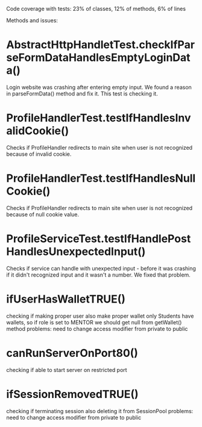 Code coverage with tests: 23% of classes, 12% of methods, 6% of lines

Methods and issues:

# AbstractHttpHandletTest.checkIfParseFormDataHandlesEmptyLoginData()

Login website was crashing after entering empty input. 
We found a reason in parseFormData() method and fix it. 
This test is checking it.

# ProfileHandlerTest.testIfHandlesInvalidCookie() 

Checks if ProfileHandler redirects to main site when user is not recognized because of invalid cookie.

# ProfileHandlerTest.testIfHandlesNullCookie() 

Checks if ProfileHandler redirects to main site when user is not recognized because of null cookie value.

# ProfileServiceTest.testIfHandlePostHandlesUnexpectedInput()

Checks if service can handle with unexpected input - before it was crashing if it didn't recognized input and it wasn't a number. We fixed that problem.


# ifUserHasWalletTRUE() 
checking if making proper user also make proper wallet 
only Students have wallets, so if role is set to MENTOR we should get null 			from getWallet() method
		problems: need to change access modifier from private to public

# canRunServerOnPort80()  
checking if able to start server on restricted port
					

# ifSessionRemovedTRUE()  
checking if terminating session also deleting it from SessionPool 
		problems: need to change access modifier from private to public


